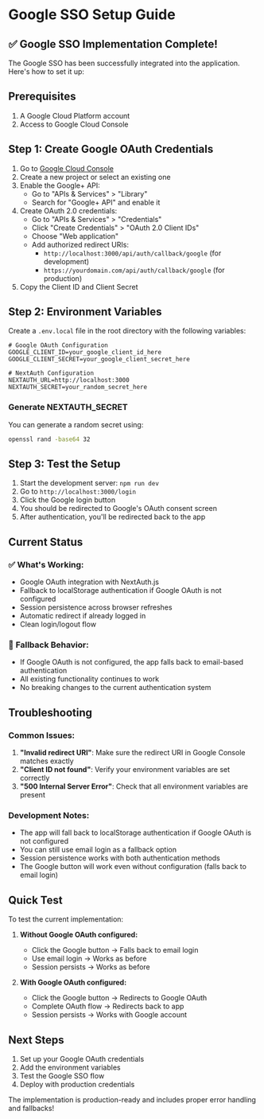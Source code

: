 # Google SSO Setup Guide

## ✅ **Google SSO Implementation Complete!**

The Google SSO has been successfully integrated into the application. Here's how to set it up:

## Prerequisites
1. A Google Cloud Platform account
2. Access to Google Cloud Console

## Step 1: Create Google OAuth Credentials

1. Go to [Google Cloud Console](https://console.cloud.google.com/)
2. Create a new project or select an existing one
3. Enable the Google+ API:
   - Go to "APIs & Services" > "Library"
   - Search for "Google+ API" and enable it
4. Create OAuth 2.0 credentials:
   - Go to "APIs & Services" > "Credentials"
   - Click "Create Credentials" > "OAuth 2.0 Client IDs"
   - Choose "Web application"
   - Add authorized redirect URIs:
     - `http://localhost:3000/api/auth/callback/google` (for development)
     - `https://yourdomain.com/api/auth/callback/google` (for production)
5. Copy the Client ID and Client Secret

## Step 2: Environment Variables

Create a `.env.local` file in the root directory with the following variables:

```env
# Google OAuth Configuration
GOOGLE_CLIENT_ID=your_google_client_id_here
GOOGLE_CLIENT_SECRET=your_google_client_secret_here

# NextAuth Configuration
NEXTAUTH_URL=http://localhost:3000
NEXTAUTH_SECRET=your_random_secret_here
```

### Generate NEXTAUTH_SECRET
You can generate a random secret using:
```bash
openssl rand -base64 32
```

## Step 3: Test the Setup

1. Start the development server: `npm run dev`
2. Go to `http://localhost:3000/login`
3. Click the Google login button
4. You should be redirected to Google's OAuth consent screen
5. After authentication, you'll be redirected back to the app

## Current Status

### ✅ **What's Working:**
- Google OAuth integration with NextAuth.js
- Fallback to localStorage authentication if Google OAuth is not configured
- Session persistence across browser refreshes
- Automatic redirect if already logged in
- Clean login/logout flow

### 🔧 **Fallback Behavior:**
- If Google OAuth is not configured, the app falls back to email-based authentication
- All existing functionality continues to work
- No breaking changes to the current authentication system

## Troubleshooting

### Common Issues:
1. **"Invalid redirect URI"**: Make sure the redirect URI in Google Console matches exactly
2. **"Client ID not found"**: Verify your environment variables are set correctly
3. **"500 Internal Server Error"**: Check that all environment variables are present

### Development Notes:
- The app will fall back to localStorage authentication if Google OAuth is not configured
- You can still use email login as a fallback option
- Session persistence works with both authentication methods
- The Google button will work even without configuration (falls back to email login)

## Quick Test

To test the current implementation:

1. **Without Google OAuth configured:**
   - Click the Google button → Falls back to email login
   - Use email login → Works as before
   - Session persists → Works as before

2. **With Google OAuth configured:**
   - Click the Google button → Redirects to Google OAuth
   - Complete OAuth flow → Redirects back to app
   - Session persists → Works with Google account

## Next Steps

1. Set up your Google OAuth credentials
2. Add the environment variables
3. Test the Google SSO flow
4. Deploy with production credentials

The implementation is production-ready and includes proper error handling and fallbacks! 